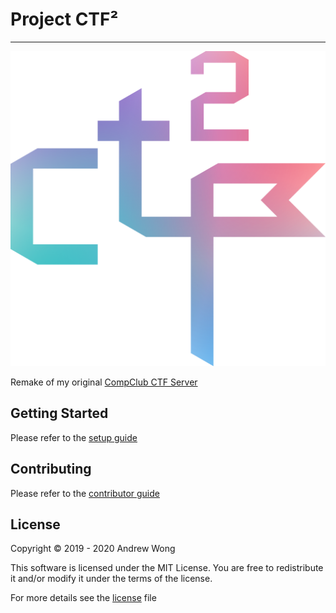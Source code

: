 # Project CTF²
---

![](https://raw.githubusercontent.com/featherbear/CTF2-client/master/src/ui/graphics/ctf2.png)

Remake of my original [CompClub CTF Server](https://github.com/featherbear/UNSW-CompClub2019Summer-CTF)

<!-- 
## Features 

### Technical
Please refer to the [framework architecture information](ARCHITECTURE.md)
-->

## Getting Started

Please refer to the [setup guide](SETUP.md)

## Contributing

Please refer to the [contributor guide](CONTRIBUTING.md)

## License

Copyright © 2019 - 2020 Andrew Wong

This software is licensed under the MIT License.
You are free to redistribute it and/or modify it under the terms of the license.

For more details see the [license](LICENSE.md) file
